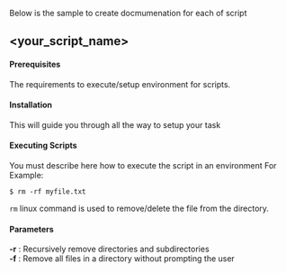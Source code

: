 Below is the sample to create docmumenation for each of script

## <your_script_name>
#### Prerequisites
The requirements to execute/setup environment for scripts.

#### Installation
This will guide you through all the way to setup your task

#### Executing Scripts
You must describe here how to execute the script in an environment
For Example:
```
$ rm -rf myfile.txt
```
`rm` linux command is used to remove/delete the file from the directory.

#### Parameters	 
**-r** : Recursively remove directories and subdirectories  
**-f** : Remove all files in a directory without prompting the user 